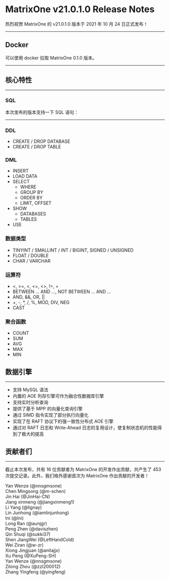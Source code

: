 # **MatrixOne v21.0.1.0 Release Notes**

热烈祝贺 MatrixOne 的 v21.0.1.0 版本于 2021 年 10 月 24 日正式发布！

***

## **Docker**

可以使用 docker 拉取 MatrixOne 0.1.0 版本。

***

## **核心特性**

***

### **SQL**

本次发布的版本支持一下 SQL 语句：

***

### **DDL**

* CREATE / DROP DATABASE
* CREATE / DROP TABLE

### **DML**

* INSERT
* LOAD DATA
* SELECT
    - WHERE
    - GROUP BY
    - ORDER BY
    - LIMIT, OFFSET
* SHOW
    - DATABASES
    - TABLES
* USE

### **数据类型**

* TINYINT / SMALLINT / INT / BIGINT, SIGNED / UNSIGNED
* FLOAT / DOUBLE
* CHAR / VARCHAR

### **运算符**

* &lt;, >=, <, <=, <>, !=, =
* BETWEEN … AND …, NOT BETWEEN … AND …
* AND, &&, OR, ||
* +, -, *, /, %, MOD, DIV, NEG
* CAST

### **聚合函数**

* COUNT
* SUM
* AVG
* MAX
* MIN

## **数据引擎**

***

* 支持 MySQL 语法
* 内置的 AOE 列存引擎可作为融合性数据库引擎
* 支持实时分析查询
* 提供了基于 MPP 的向量化查询引擎
* 通过 SIMD 指令实现了部分执行向量化
* 实现了在 RAFT 协议下的强一致性分布式 AOE 引擎
* 通过对 RAFT 日志和 Write-Ahead 日志的复用设计，使复制状态机的性能得到了极大的提高

## **贡献者们**

***
截止本次发布，共有 16 位贡献者为 MatrixOne 的开发作出贡献，共产生了 453 次提交记录。此外，我们格外感谢首次为 MatrixOne 作出贡献的开发者！

Yan Wenze (@nnsgmsone)  
Chen Mingsong (@m-schen)  
Jin Hai (@JinHai-CN)  
Jiang xinmeng (@jiangxinmeng1)  
Li Yang (@lignay)  
Lin Junhong (@iamlinjunhong)  
lni (@lni)  
Long Ran (@aunjgr)  
Peng Zhen (@daviszhen)  
Qin Shuqi (@sukki37)  
Shen JiangWei (@LeftHandCold)  
Wei Ziran (@w-zr)  
Xiong Jingjuan (@anitajjx)  
Xu Peng (@XuPeng-SH)  
Yan Wenze (@nnsgmsone)  
Zilong Zhou (@zzl200012)  
Zhang Yingfeng (@yingfeng)
